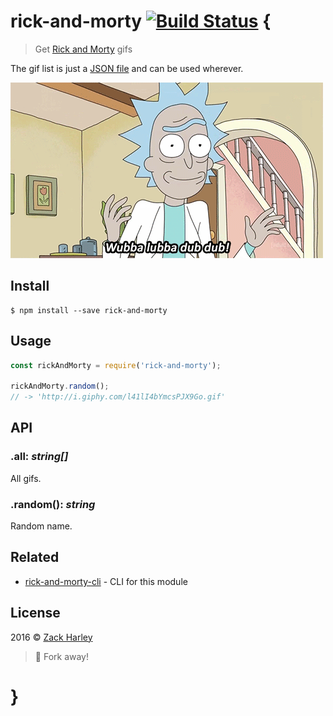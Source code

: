 # rick-and-morty [![Build Status](https://travis-ci.org/zackharley/rick-and-morty.svg?branch=master)](https://travis-ci.org/zackharley/rick-and-morty) {

> Get [Rick and Morty][1] gifs

The gif list is just a [JSON file][2] and can be used wherever.

![Rick and Morty](rick-and-morty.gif)

## Install

```
$ npm install --save rick-and-morty
```

## Usage

```js
const rickAndMorty = require('rick-and-morty');

rickAndMorty.random();
// -> 'http://i.giphy.com/l41lI4bYmcsPJX9Go.gif'
```

## API

### .all: *string[]*

All gifs.

### .random(): *string*

Random name.

## Related

 - [rick-and-morty-cli][3] - CLI for this module

## License

2016 © [Zack Harley][4]
> :fork_and_knife: Fork away!

# }

[1]: https://en.wikipedia.org/wiki/Rick_and_Morty
[2]: https://github.com/zackharley/rick-and-morty/blob/master/rick-and-morty.json
[3]: https://github.com/zackharley/rick-and-morty-cli
[4]: https://github.com/zackharley

